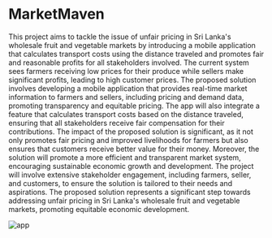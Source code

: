# MarketMaven
This project aims to tackle the issue of unfair pricing in Sri Lanka's wholesale fruit and vegetable markets by introducing a mobile application that calculates transport costs using the distance traveled and promotes fair and reasonable profits for all stakeholders involved. The current system sees farmers receiving low prices for their produce while sellers make significant profits, leading to high customer prices.
The proposed solution involves developing a mobile application that provides real-time market information to farmers and sellers, including pricing and demand data, promoting transparency and equitable pricing. The app will also integrate a feature that calculates transport costs based on the distance traveled, ensuring that all stakeholders receive fair compensation for their contributions.
The impact of the proposed solution is significant, as it not only promotes fair pricing and improved livelihoods for farmers but also ensures that customers receive better value for their money. Moreover, the solution will promote a more efficient and transparent market system, encouraging sustainable economic growth and development.
The project will involve extensive stakeholder engagement, including farmers, seller, and customers, to ensure the solution is tailored to their needs and aspirations. The proposed solution represents a significant step towards addressing unfair pricing in Sri Lanka's wholesale fruit and vegetable markets, promoting equitable economic development.


<img alt="app" src="https://i.pinimg.com/750x/7b/b1/c8/7bb1c805b5841b8b6b612fa7bfdeb20d.jpg">



